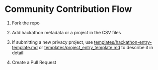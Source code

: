# Community Contribution Flow

1. Fork the repo

2. Add hackathon metadata or a project in the CSV files

3. If submitting a new privacy project, use [templates/hackathon-entry-template.md](https://github.com/jen-sei/research/blob/main/initiatives/ethereum-privacy-ecosystem/resources/hackathons/templates/hackathon-entry-template.md) or [templates/project_entry_template.md](https://github.com/jen-sei/research/blob/main/initiatives/ethereum-privacy-ecosystem/resources/hackathons/templates/project-entry-template.md) to describe it in detail

4. Create a Pull Request

